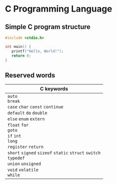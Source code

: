 # C Programming Language


## Simple C program structure

```C
#include <stdio.h>

int main() {
   printf("Hello, World!");
   return 0;
}
```

## Reserved words

| C keywords |
|--------|
| `auto` <br/> `break` <br/> `case` `char` `const` `continue` <br/> `default` `do` `double` <br/> `else` `enum` `extern` <br/> `float` `for` <br/> `goto` <br/> `if` `int` <br/> `long` <br/> `register` `return` <br/> `short` `signed` `sizeof` `static` `struct` `switch` <br/> `typedef` <br/> `union` `unsigned` <br/> `void` `volatile` <br/> `while` |
